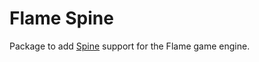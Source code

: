 # Flame Spine

Package to add [Spine](http://esotericsoftware.com/) support for the Flame game engine.
